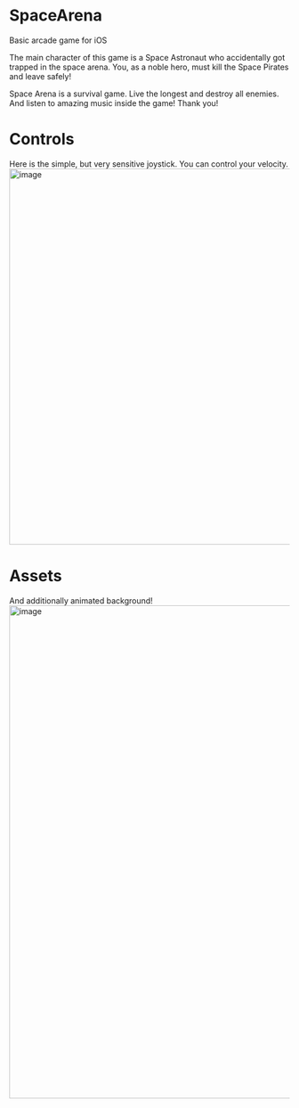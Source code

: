 # SpaceArena
Basic arcade game for iOS


The main character of this game is a Space Astronaut who accidentally got trapped in the space arena.
You, as a noble hero, must kill the Space Pirates and leave safely!

Space Arena is a survival game. Live the longest and destroy all enemies.
And listen to amazing music inside the game! Thank you!


# Controls
Here is the simple, but very sensitive joystick. You can control your velocity.
<img width="675" alt="image" src="https://user-images.githubusercontent.com/32434994/162089780-4e75a64d-b128-4553-8d87-f046e91932b3.png">


# Assets
And additionally animated background!
<img width="885" alt="image" src="https://user-images.githubusercontent.com/32434994/162089997-fad80b11-bf81-4acf-b52b-3eec6f7d1237.png">
